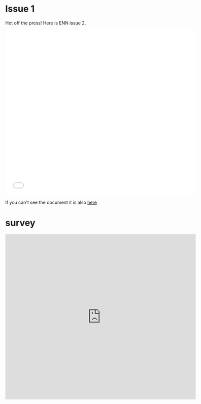 

# Issue 1 
Hot off the press! Here is ENN issue 2.

<embed src="ENN.pdf" type="application/pdf" width="600" height="520" />

If you can't see the document it is also <a href="https://drive.google.com/file/d/1TcyDRv1rwAKn_SyXNB8cUdxWWnkSgV8e/view?usp=sharing">here</a>

# survey

<iframe src="https://docs.google.com/forms/d/e/1FAIpQLSchzoiu6SB7r5tNB9KViixzlvoRIx_k5b5xXat3auZc9ecuGg/viewform?embedded=true" width="600" height="520" frameborder="0" marginheight="0" marginwidth="0">Loading...</iframe>











